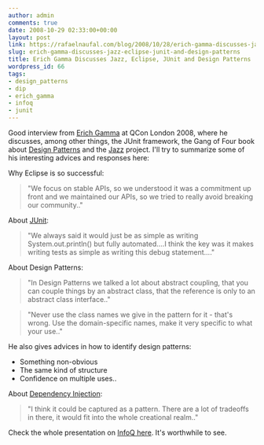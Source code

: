 ```yaml
---
author: admin
comments: true
date: 2008-10-29 02:33:00+00:00
layout: post
link: https://rafaelnaufal.com/blog/2008/10/28/erich-gamma-discusses-jazz-eclipse-junit-and-design-patterns/
slug: erich-gamma-discusses-jazz-eclipse-junit-and-design-patterns
title: Erich Gamma Discusses Jazz, Eclipse, JUnit and Design Patterns
wordpress_id: 66
tags:
- design_patterns
- dip
- erich_gamma
- infoq
- junit
---
```


Good interview from [Erich Gamma](http://en.wikipedia.org/wiki/Erich_Gamma) at QCon London 2008, where he discusses, among other things, the JUnit framework, the Gang of Four book about [Design Patterns](http://en.wikipedia.org/wiki/Software_design_pattern) and the [Jazz](http://jazz.net/pub/index.jsp) project. I'll try to summarize some of his interesting advices and responses here:

Why Eclipse is so successful:


<blockquote>"We focus on stable APIs, so we understood it was a commitment up front and we maintained our APIs, so we tried to really avoid breaking our community.."</blockquote>



About [JUnit](http://www.junit.org/):


<blockquote>"We always said it would just be as simple as writing System.out.println() but fully automated....I think the key was it makes writing tests as simple as writing this debug statement...."</blockquote>



About Design Patterns:


<blockquote>"In Design Patterns we talked a lot about abstract coupling, that you can couple things by an abstract class, that the reference is only to an abstract class interface.."</blockquote>




<blockquote>"Never use the class names we give in the pattern for it - that's wrong. Use the domain-specific names, make it very specific to what your use.."</blockquote>



He also gives advices in how to identify design patterns:



  * Something non-obvious
  * The same kind of structure
  * Confidence on multiple uses..


About [Dependency Injection](http://en.wikipedia.org/wiki/Dependency_injection):


<blockquote>"I think it could be captured as a pattern. There are a lot of tradeoffs in there, it would fit into the whole creational realm.."</blockquote>



Check the whole presentation on [InfoQ here](http://www.infoq.com/interviews/gamma-jazz-eclipse-junit-design-patterns). It's worthwhile to see.
